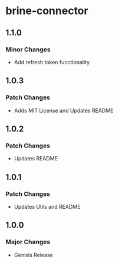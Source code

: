# brine-connector

## 1.1.0

### Minor Changes

- Add refresh token functionality

## 1.0.3

### Patch Changes

- Adds MIT License and Updates README

## 1.0.2

### Patch Changes

- Updates README

## 1.0.1

### Patch Changes

- Updates Utils and README

## 1.0.0

### Major Changes

- Genisis Release
